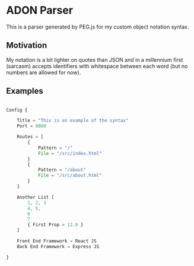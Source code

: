 # ADON Parser

This is a parser generated by PEG.js for my custom object notation syntax. 

## Motivation

My notation is a bit lighter on quotes than JSON and in a millennium first (sarcasm) accepts identifiers with whitespace between each word (but no numbers are allowed for now).

## Examples

```javascript

Config {

    Title = "This is an example of the syntax"
    Port = 8080

    Routes = [
        {
            Pattern = "/"
            File = "/src/index.html"
        }
        {
            Pattern = "/about"
            File = "/src/about.html"
        }
    ]

    Another List [
        1, 2, 3
        4, 5,
        6
        7
        { First Prop = 12.0 }
    ]

    Front End Framework = React JS
    Back End Framework = Express JS

}

```

